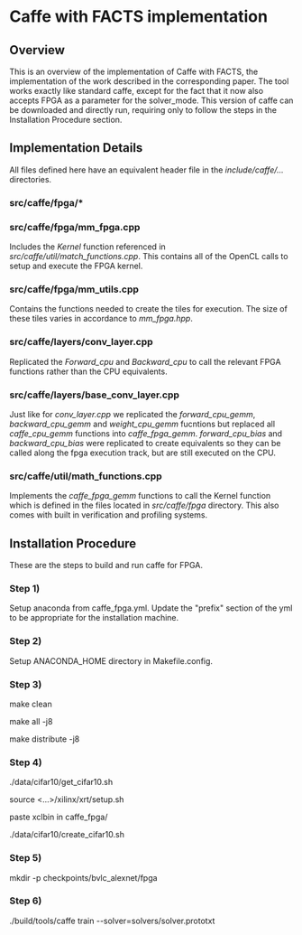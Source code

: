 # Caffe with FACTS implementation
## Overview
This is an overview of the implementation of Caffe with FACTS, the implementation of the work described in the corresponding paper.
The tool works exactly like standard caffe, except for the fact that it now also accepts FPGA as a parameter for the solver_mode.
This version of caffe can be downloaded and directly run, requiring only to follow the steps in the Installation Procedure section.

## Implementation Details
All files defined here have an equivalent header file in the *include/caffe/...* directories.
### src/caffe/fpga/*

### src/caffe/fpga/mm_fpga.cpp
Includes the *Kernel* function referenced in *src/caffe/util/match_functions.cpp*.
This contains all of the OpenCL calls to setup and execute the FPGA kernel.

### src/caffe/fpga/mm_utils.cpp
Contains the functions needed to create the tiles for execution.
The size of these tiles varies in accordance to *mm_fpga.hpp*.

### src/caffe/layers/conv_layer.cpp
Replicated the *Forward_cpu* and *Backward_cpu* to call the relevant FPGA functions rather than the CPU equivalents.

### src/caffe/layers/base_conv_layer.cpp
Just like for *conv_layer.cpp* we replicated the *forward_cpu_gemm*, *backward_cpu_gemm* and *weight_cpu_gemm* fucntions but replaced all *caffe_cpu_gemm* functions into *caffe_fpga_gemm*.
*forward_cpu_bias* and *backward_cpu_bias* were replicated to create equivalents so they can be called along the fpga execution track, but are still executed on the CPU.

### src/caffe/util/math_functions.cpp
Implements the *caffe_fpga_gemm* functions to call the Kernel function which is defined in the files located in *src/caffe/fpga* directory.
This also comes with built in verification and profiling systems.

## Installation Procedure
These are the steps to build and run caffe for FPGA.

### Step 1)
Setup anaconda from caffe_fpga.yml.
Update the "prefix" section of the yml to be appropriate for the installation machine.

### Step 2) 
Setup ANACONDA_HOME directory in Makefile.config.

### Step 3)
make clean

make all -j8

make distribute -j8

### Step 4)
./data/cifar10/get_cifar10.sh

source <...>/xilinx/xrt/setup.sh

paste xclbin in caffe_fpga/

./data/cifar10/create_cifar10.sh

### Step 5)
mkdir -p checkpoints/bvlc_alexnet/fpga

### Step 6)
./build/tools/caffe train --solver=solvers/solver.prototxt
